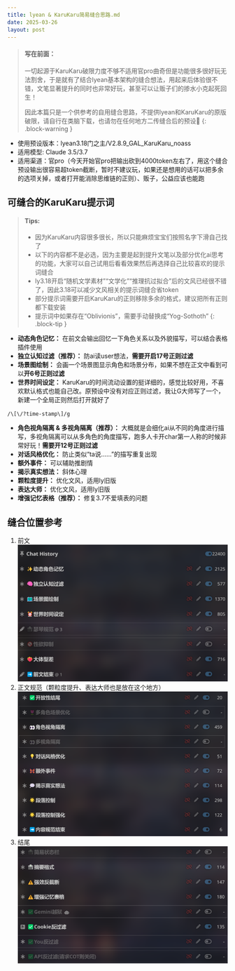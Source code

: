 ```yaml
---
title: lyean & KaruKaru简易缝合思路.md
date: 2025-03-26
layout: post
---
```


> #### 写在前面：
> 
> 一切起源于KaruKaru破限力度不够不适用官pro曲奇但是功能很多很好玩无法割舍，于是就有了结合lyean基本架构的缝合想法，用起来后体验很不错，文笔显著提升的同时也非常好玩，甚至可以让贩子们的掺水小克起死回生！
> 
> 因此本篇只是一个供参考的自用缝合思路，不提供lyean和KaruKaru的原版破限，请自行在类脑下载，也请勿在任何地方二传缝合后的预设🙏
{: .block-warning }

- 使用预设版本：lyean3.18门之主/V2.8.9_GAL_KaruKaru_noass
- 适用模型: Claude 3.5/3.7
- 适用渠道：官pro（今天开始官pro把输出砍到4000token左右了，用这个缝合预设输出很容易超token截断，暂时不建议玩，如果还是想用的话可以把多余的选项关掉，或者打开能消除思维链的正则）、贩子，公益应该也能跑

## 可缝合的KaruKaru提示词

> #### Tips:
> 
>- 因为KaruKaru内容很多很长，所以只能麻烦宝宝们按照名字下滑自己找了
>- 以下的内容都不是必选，因为主要是起到提升文笔以及部分优化ai思考的功能，大家可以自己试用后看看效果然后再选择自己比较喜欢的提示词缝合
>- ly3.18开启“随机文学素材”“文学化”“推理抗过拟合”后的文风已经很不错了，因此3.18可以减少文风相关的提示词缝合省token
>- 部分提示词需要开启KaruKaru的正则移除多余的格式，建议把所有正则都下载安装
>- 提示词中如果存在“Oblivionis”，需要手动替换成“Yog-Sothoth”
{: .block-tip }

- **动态角色记忆：** 在前文会输出回忆一下角色关系以及外貌描写，可以结合表格插件使用
- **独立认知过滤（推荐）：** 防ai读user想法，**需要开启17号正则过滤**
- **场景图绘制：** 会画一个场景图显示角色和场景分布，如果不想在正文中看到可以**开6号正则过滤**
- **世界时间设定：** KaruKaru的时间流动设置的挺详细的，感觉比较好用，不喜欢默认格式也能自己改。原预设中没有对应正则过滤，我让G大师写了一个，新建一个全局正则然后打开就好了
```
/\[\/?time-stamp\]/g
```
- **角色视角隔离 & 多视角隔离（推荐）：** 大概就是会细化ai从不同的角度进行描写，多视角隔离可以从多角色的角度描写，跑多人卡开char第一人称的时候非常好玩！**需要开12号正则过滤**
- **对话风格优化：** 防止类似“ta说……”的描写重复出现
- **额外事件：** 可以辅助推剧情
- **揭示真实想法：** 斜体心理
- **颗粒度提升：** 优化文风，适用ly旧版
- **表达大师：** 优化文风，适用ly旧版
- **增强记忆表格（推荐）：** 修复3.7不爱填表的问题


## 缝合位置参考
1. 前文
![image](https://raw.githubusercontent.com/fishystony/sillytavern-helper/main/image/Pasted%20image%2020250326170652.png)
2. 正文规范（颗粒度提升、表达大师也是放在这个地方）
![image](https://raw.githubusercontent.com/fishystony/sillytavern-helper/main/image/Pasted%20image%2020250326170723.png)
3. 结尾
![image](https://raw.githubusercontent.com/fishystony/sillytavern-helper/main/image/Pasted%20image%2020250326171056.png)


